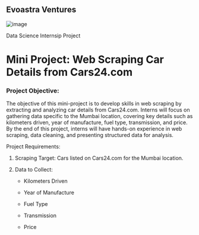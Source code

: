 ## Evoastra Ventures
![image](https://github.com/user-attachments/assets/af86c526-71ba-41e9-9cc1-7d0adc66ac3f)


Data Science Internsip Project 
# Mini Project: Web Scraping Car Details from Cars24.com
### Project Objective:

The objective of this mini-project is to develop skills in web scraping by extracting and analyzing car details from Cars24.com. Interns will focus on gathering data specific to the Mumbai location, covering key details such as kilometers driven, year of manufacture, fuel type, transmission, and price. By the end of this project, interns will have hands-on experience in web scraping, data cleaning, and presenting structured data for analysis.

Project Requirements:

1) Scraping Target: Cars listed on Cars24.com for the Mumbai location.

2) Data to Collect:

    * Kilometers Driven

    * Year of Manufacture

    * Fuel Type

    * Transmission

    * Price
